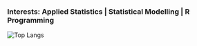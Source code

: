 ### Interests: Applied Statistics | Statistical Modelling | R Programming 

![Top Langs](https://github-readme-stats.vercel.app/api/top-langs/?username=faosorios&count_private=true&hide_border=true)

<!--
**faosorios/faosorios** is a ✨ _special_ ✨ repository because its `README.md` (this file) appears on your GitHub profile.

Here are some ideas to get you started:

![faosorios' GitHub stats](https://github-readme-stats.vercel.app/api?username=faosorios&count_private=true&hide_border=true)
![GitHub Streak](http://github-readme-streak-stats.herokuapp.com?user=faosorios&hide_border=true)

- 🔭 I’m currently working on ...
- 🌱 I’m currently learning ...
- 👯 I’m looking to collaborate on ...
- 🤔 I’m looking for help with ...
- 💬 Ask me about ...
- 📫 How to reach me: ...
- 😄 Pronouns: ...
- ⚡ Fun fact: ...
-->
